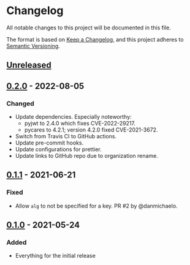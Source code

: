 # Changelog

All notable changes to this project will be documented in this file.

The format is based on [Keep a Changelog](https://keepachangelog.com/en/1.1.0/), and
this project adheres to [Semantic Versioning](https://semver.org/spec/v2.0.0.html).

## [Unreleased]

## [0.2.0] - 2022-08-05

### Changed

- Update dependencies. Especially noteworthy:
  - pyjwt to 2.4.0 which fixes CVE-2022-29217.
  - pycares to 4.2.1; version 4.2.0 fixed CVE-2021-3672.
- Switch from Travis CI to GitHub actions.
- Update pre-commit hooks.
- Update configurations for prettier.
- Update links to GitHub repo due to organization rename.

## [0.1.1] - 2021-06-21

### Fixed

- Allow `alg` to not be specified for a key. PR #2 by @danmichaelo.

## [0.1.0] - 2021-05-24

### Added

- Everything for the initial release

[unreleased]: https://github.com/ioxiocom/pyjwt-key-fetcher/compare/0.2.0...HEAD
[0.2.0]: https://github.com/ioxiocom/pyjwt-key-fetcher/compare/0.1.1...0.2.0
[0.1.1]: https://github.com/ioxiocom/pyjwt-key-fetcher/compare/0.1.0...0.1.1
[0.1.0]: https://github.com/ioxiocom/pyjwt-key-fetcher/releases/tag/0.1.0
